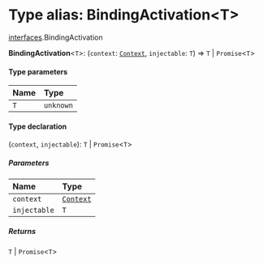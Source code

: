 # Type alias: BindingActivation\<T>

[interfaces](/en/auto-docs/fixed-layout-editor/modules/interfaces.md).BindingActivation

**BindingActivation**<`T`>: (`context`: [`Context`](/en/auto-docs/fixed-layout-editor/interfaces/interfaces.Context.md), `injectable`: `T`) => `T` | `Promise`<`T`>

#### Type parameters

| Name | Type |
| :------ | :------ |
| `T` | `unknown` |

#### Type declaration

(`context`, `injectable`): `T` | `Promise`<`T`>

##### Parameters

| Name | Type |
| :------ | :------ |
| `context` | [`Context`](/en/auto-docs/fixed-layout-editor/interfaces/interfaces.Context.md) |
| `injectable` | `T` |

##### Returns

`T` | `Promise`<`T`>
